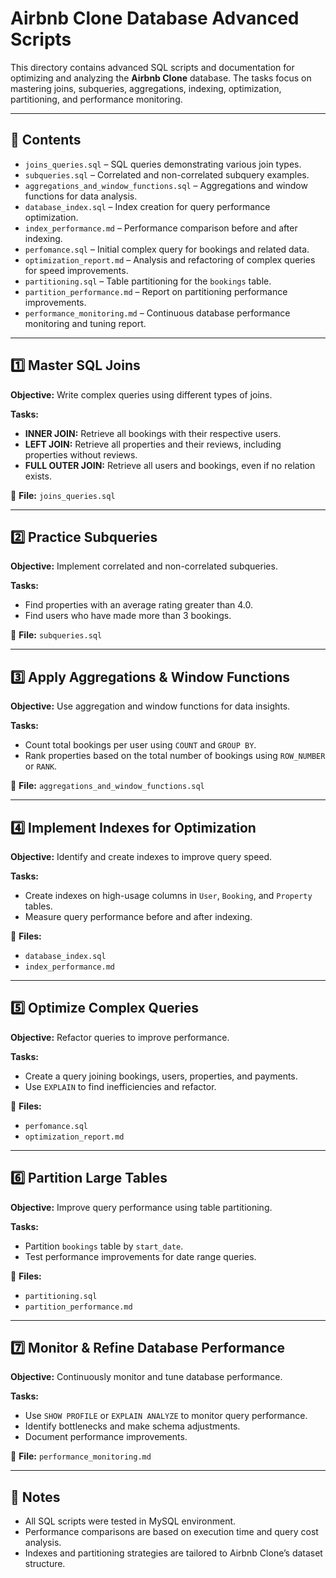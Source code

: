 # Airbnb Clone Database Advanced Scripts

This directory contains advanced SQL scripts and documentation for optimizing and analyzing the **Airbnb Clone** database. The tasks focus on mastering joins, subqueries, aggregations, indexing, optimization, partitioning, and performance monitoring.

---

## 📂 Contents
- `joins_queries.sql` – SQL queries demonstrating various join types.
- `subqueries.sql` – Correlated and non-correlated subquery examples.
- `aggregations_and_window_functions.sql` – Aggregations and window functions for data analysis.
- `database_index.sql` – Index creation for query performance optimization.
- `index_performance.md` – Performance comparison before and after indexing.
- `perfomance.sql` – Initial complex query for bookings and related data.
- `optimization_report.md` – Analysis and refactoring of complex queries for speed improvements.
- `partitioning.sql` – Table partitioning for the `bookings` table.
- `partition_performance.md` – Report on partitioning performance improvements.
- `performance_monitoring.md` – Continuous database performance monitoring and tuning report.

---

## 1️⃣ Master SQL Joins
**Objective:** Write complex queries using different types of joins.

**Tasks:**
- **INNER JOIN:** Retrieve all bookings with their respective users.
- **LEFT JOIN:** Retrieve all properties and their reviews, including properties without reviews.
- **FULL OUTER JOIN:** Retrieve all users and bookings, even if no relation exists.

📄 **File:** `joins_queries.sql`

---

## 2️⃣ Practice Subqueries
**Objective:** Implement correlated and non-correlated subqueries.

**Tasks:**
- Find properties with an average rating greater than 4.0.
- Find users who have made more than 3 bookings.

📄 **File:** `subqueries.sql`

---

## 3️⃣ Apply Aggregations & Window Functions
**Objective:** Use aggregation and window functions for data insights.

**Tasks:**
- Count total bookings per user using `COUNT` and `GROUP BY`.
- Rank properties based on the total number of bookings using `ROW_NUMBER` or `RANK`.

📄 **File:** `aggregations_and_window_functions.sql`

---

## 4️⃣ Implement Indexes for Optimization
**Objective:** Identify and create indexes to improve query speed.

**Tasks:**
- Create indexes on high-usage columns in `User`, `Booking`, and `Property` tables.
- Measure query performance before and after indexing.

📄 **Files:**
- `database_index.sql`
- `index_performance.md`

---

## 5️⃣ Optimize Complex Queries
**Objective:** Refactor queries to improve performance.

**Tasks:**
- Create a query joining bookings, users, properties, and payments.
- Use `EXPLAIN` to find inefficiencies and refactor.

📄 **Files:**
- `perfomance.sql`
- `optimization_report.md`

---

## 6️⃣ Partition Large Tables
**Objective:** Improve query performance using table partitioning.

**Tasks:**
- Partition `bookings` table by `start_date`.
- Test performance improvements for date range queries.

📄 **Files:**
- `partitioning.sql`
- `partition_performance.md`

---

## 7️⃣ Monitor & Refine Database Performance
**Objective:** Continuously monitor and tune database performance.

**Tasks:**
- Use `SHOW PROFILE` or `EXPLAIN ANALYZE` to monitor query performance.
- Identify bottlenecks and make schema adjustments.
- Document performance improvements.

📄 **File:** `performance_monitoring.md`

---

## 📌 Notes
- All SQL scripts were tested in MySQL environment.
- Performance comparisons are based on execution time and query cost analysis.
- Indexes and partitioning strategies are tailored to Airbnb Clone’s dataset structure.


